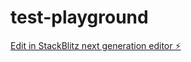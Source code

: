 # test-playground

[Edit in StackBlitz next generation editor ⚡️](https://stackblitz.com/~/github.com/Fortzy05/test-playground)